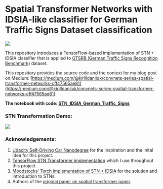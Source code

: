 # Spatial Transformer Networks with IDSIA-like classifier for German Traffic Signs Dataset classification

![](https://raw.githubusercontent.com/dnkirill/stn_idsia_convnet/master/imgs/transformed_traffic_signs.png)

This repository introduces a TensorFlow-based implementation of STN + IDSIA classifier that is applied to [GTSRB (German Traffic Signs Recognition Benchmark)](http://benchmark.ini.rub.de/) dataset.

This repository provides the source code and the context for my blog post on Medium:
[https://medium.com/@kirilldaniluk/convnets-series-spatial-transformer-networks-cff47565ae81](https://medium.com/@kirilldaniluk/convnets-series-spatial-transformer-networks-cff47565ae81)

**The notebook with code: [STN_IDSIA_German_Traffic_Signs](stn_idsia_german_traffic_signs.ipynb)**

### STN Transformation Demo:
![](https://raw.githubusercontent.com/dnkirill/stn_idsia_convnet/master/imgs/animation.gif)

### Acknowledgements:
1. [Udacity Self-Driving Car Nanodegree](https://www.udacity.com/drive) for the inspiration and the inital idea for this project.
2. [TensorFlow STN Transformer implementation](https://github.com/tensorflow/models/blob/master/transformer/) which I use throughout this project.
3. [Moodstocks' Torch implementation of STN + IDSIA](https://github.com/Moodstocks/gtsrb.torch) for the solution and introduction to STNs.
4. Authors of the [original paper on spatial transformer paper](http://papers.nips.cc/paper/5854-spatial-transformer-networks.pdf).